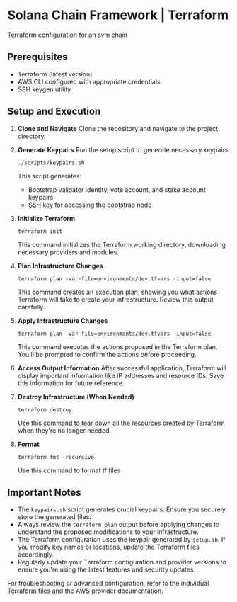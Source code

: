 # Solana Chain Framework | Terraform

Terraform configuration for an svm chain

## Prerequisites

- Terraform (latest version)
- AWS CLI configured with appropriate credentials
- SSH keygen utility

## Setup and Execution

1. **Clone and Navigate**
   Clone the repository and navigate to the project directory.

2. **Generate Keypairs**
   Run the setup script to generate necessary keypairs:
   ```
   ./scripts/keypairs.sh
   ```
   This script generates:
   - Bootstrap validator identity, vote account, and stake account keypairs
   - SSH key for accessing the bootstrap node

3. **Initialize Terraform**
   ```
   terraform init
   ```
   This command initializes the Terraform working directory, downloading necessary providers and modules.

4. **Plan Infrastructure Changes**
   ```
   terraform plan -var-file=environments/dev.tfvars -input=false
   ```
   This command creates an execution plan, showing you what actions Terraform will take to create your infrastructure. Review this output carefully.

5. **Apply Infrastructure Changes**
   ```
   terraform plan -var-file=environments/dev.tfvars -input=false
   ```
   This command executes the actions proposed in the Terraform plan. You'll be prompted to confirm the actions before proceeding.

6. **Access Output Information**
   After successful application, Terraform will display important information like IP addresses and resource IDs. Save this information for future reference.

7. **Destroy Infrastructure (When Needed)**
   ```
   terraform destroy
   ```
   Use this command to tear down all the resources created by Terraform when they're no longer needed.

8. **Format**
   ```
   terraform fmt -recursive
   ```
   Use this command to format tf files

## Important Notes

- The `keypairs.sh` script generates crucial keypairs. Ensure you securely store the generated files.
- Always review the `terraform plan` output before applying changes to understand the proposed modifications to your infrastructure.
- The Terraform configuration uses the keypair generated by `setup.sh`. If you modify key names or locations, update the Terraform files accordingly.
- Regularly update your Terraform configuration and provider versions to ensure you're using the latest features and security updates.

For troubleshooting or advanced configuration, refer to the individual Terraform files and the AWS provider documentation.
